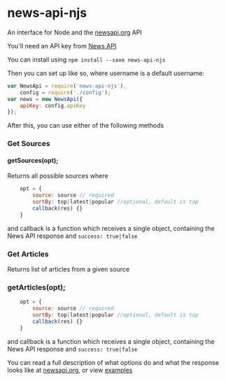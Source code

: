 # news-api-njs
An interface for Node and the [newsapi.org](https://newsapi.org/) API

You'll need an API key from [News API](https://newsapi.org/)

You can install using `npm install --save news-api-njs`

Then you can set up like so, where username is a default username:
```js
var NewsApi = require('news-api-njs'),
    config = require('./config');
var news = new NewsApi({
    apiKey: config.apiKey
});
```

After this, you can use either of the following methods

### Get Sources
#### getSources(opt);
Returns all possible sources
where
```js
    opt = {
        source: source // required
        sortBy: top|latest|popular //optional, default is top
        callback(res) {}
    }
```
and callback is a function which receives a single object, containing the News API response and `success: true|false` 

### Get Articles
Returns list of articles from a given source
### getArticles(opt);
```js
    opt = {
        source: source // required
        sortBy: top|latest|popular //optional, default is top
        callback(res) {}
    }
```
and callback is a function which receives a single object, containing the News API response and `success: true|false` 

You can read a full description of what options do and what the response looks like at [newsapi.org](https://newsapi.org/), or view [examples](../master/examples/examples.js)